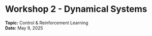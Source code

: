 # Workshop 2 - Dynamical Systems
**Topic:** Control & Reinforcement Learning  
**Date:** May 9, 2025